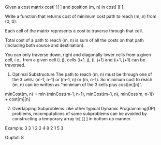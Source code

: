 Given a cost matrix cost[ ][ ] and position (m, n) in cost[ ][ ].

Write a function that returns cost of minimum cost path to reach (m, n) from (0, 0).

Each cell of the matrix represents a cost to traverse through that cell. 

Total cost of a path to reach (m, n) is sum of all the costs on that path (including both source and destination).

You can only traverse down, right and diagonally lower cells from a given cell, i.e., from a given cell (i, j), cells (i+1, j), (i, j+1) and (i+1, j+1) can be traversed.



1. Optimal Substructure
The path to reach (m, n) must be through one of the 3 cells: (m-1, n-1) or (m-1, n) or (m, n-1). So minimum cost to reach (m, n) can be written as “minimum of the 3 cells plus cost[m][n]”.

minCost(m, n) = min (minCost(m-1, n-1), minCost(m-1, n), minCost(m, n-1)) + cost[m][n]



2. Overlapping Subproblems
Like other typical Dynamic Programming(DP) problems, recomputations of same subproblems can be
avoided by constructing a temporary array tc[ ][ ] in bottom up manner.


Example:
3 3
1 2 3
4 8 2
1 5 3

Ouptut:
8

